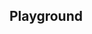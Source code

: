 <script setup>
import SwaggerUI from "@/swagger/view/SwaggerUI.vue";

import baseAllAbsWithQueryJson from "@/swagger/json/records/solr/all-record-with-query.json";
import nfpAllAbsWithQueryJson from "@/swagger/json/nfp/solr/all-record-with-query.json";

import baseAllAbsPermitJson from "@/swagger/json/records/solr/all-record.json";
import nfpAllAbsPermitJson from "@/swagger/json/nfp/solr/all-record.json";

import baseAllAbsPermitWithCountryJson from "@/swagger/json/records/solr/all-record-with-country.json";
import nfpAllAbsPermitWithCountryJson from "@/swagger/json/nfp/solr/all-record-with-country.json";

import baseAllAbsPermitWithRegionJson from "@/swagger/json/records/solr/all-record-with-region.json";
import nfpAllAbsPermitWithRegionJson from "@/swagger/json/nfp/solr/all-record-with-region.json";

import baseAllAbsPermitWithSubFiltersJson from "@/swagger/json/records/solr/all-record-with-subfilters.json";
import nfpAllAbsPermitWithSubFiltersJson from "@/swagger/json/nfp/solr/all-record-with-subfilters.json";

function mergeJson(base, specific) {
  const merged = JSON.parse(JSON.stringify(base));
  merged.paths["/index"].get.parameters[0].schema.example = specific.example;
  return merged;
}

import { mergeSwaggerWithBase, deepClone } from "@/utils"

const swaggerSpecs = [
  { json: mergeSwaggerWithBase(deepClone(baseJson), nfpAllRecordsPermitJson, ['paths']) ,protected: false },
  { json: mergeSwaggerWithBase(deepClone(baseJson), nfpAllRecordsWithCountryJson, ['paths']) ,protected: false },
  { json:mergeSwaggerWithBase(deepClone(baseJson), nfpAllRecordsWithQueryJson, ['paths']) ,protected: false },
  { json: mergeSwaggerWithBase(deepClone(baseJson), nfpAllRecordsWithRegionJson, ['paths']), protected: false },
  { json: mergeSwaggerWithBase(deepClone(baseJson), nfpAllRecordsWithSubFiltersJson, ["paths"]), protected: false },
];

</script>

<!--@include: @/../components/records/solr.md-->

## Playground

<SwaggerUI :swaggerSpecs="swaggerSpecs"/>
